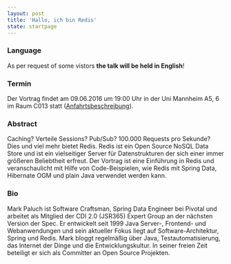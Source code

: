 ```yaml
---
layout: post
title: 'Hallo, ich bin Redis'
state: startpage
---
```


### Language

As per request of some vistors **the talk will be held in English**!

### Termin

Der Vortrag findet am 09.06.2016 um 19:00 Uhr in der Uni Mannheim A5, 6 im Raum C013 statt ([Anfahrtsbeschreibung](/getting-there)).

### Abstract

Caching? Verteile Sessions? Pub/Sub? 100.000 Requests pro Sekunde? Dies und viel mehr bietet Redis. Redis ist ein Open Source NoSQL Data Store und ist ein vielseitiger Server für Datenstrukturen der sich einer immer größeren Beliebtheit erfreut. Der Vortrag ist eine Einführung in Redis und veranschaulicht mit Hilfe von Code-Beispielen, wie Redis mit Spring Data, Hibernate OGM und plain Java verwendet werden kann.

### Bio

Mark Paluch ist Software Craftsman, Spring Data Engineer bei Pivotal und arbeitet als Mitglied der CDI 2.0 (JSR365) Expert Group an der nächsten Version der Spec. Er entwickelt seit 1999 Java Server-, Frontend- und Webanwendungen und sein aktueller Fokus liegt auf Software-Architektur, Spring und Redis. Mark bloggt regelmäßig über Java, Testautomatisierung, das Internet der Dinge und die Entwicklungskultur. In seiner freien Zeit beteiligt er sich als Committer an Open Source Projekten.
